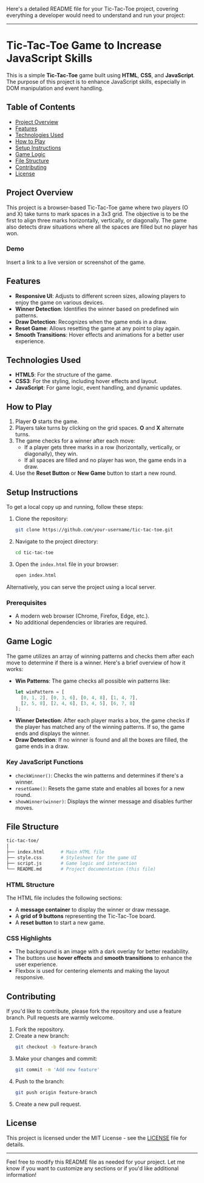 Here's a detailed README file for your Tic-Tac-Toe project, covering everything a developer would need to understand and run your project:

---

# Tic-Tac-Toe Game to Increase JavaScript Skills

This is a simple **Tic-Tac-Toe** game built using **HTML**, **CSS**, and **JavaScript**. The purpose of this project is to enhance JavaScript skills, especially in DOM manipulation and event handling.

## Table of Contents

- [Project Overview](#project-overview)
- [Features](#features)
- [Technologies Used](#technologies-used)
- [How to Play](#how-to-play)
- [Setup Instructions](#setup-instructions)
- [Game Logic](#game-logic)
- [File Structure](#file-structure)
- [Contributing](#contributing)
- [License](#license)

## Project Overview

This project is a browser-based Tic-Tac-Toe game where two players (O and X) take turns to mark spaces in a 3x3 grid. The objective is to be the first to align three marks horizontally, vertically, or diagonally. The game also detects draw situations where all the spaces are filled but no player has won.

### Demo

Insert a link to a live version or screenshot of the game.

## Features

- **Responsive UI**: Adjusts to different screen sizes, allowing players to enjoy the game on various devices.
- **Winner Detection**: Identifies the winner based on predefined win patterns.
- **Draw Detection**: Recognizes when the game ends in a draw.
- **Reset Game**: Allows resetting the game at any point to play again.
- **Smooth Transitions**: Hover effects and animations for a better user experience.

## Technologies Used

- **HTML5**: For the structure of the game.
- **CSS3**: For the styling, including hover effects and layout.
- **JavaScript**: For game logic, event handling, and dynamic updates.

## How to Play

1. Player **O** starts the game.
2. Players take turns by clicking on the grid spaces. **O** and **X** alternate turns.
3. The game checks for a winner after each move:
   - If a player gets three marks in a row (horizontally, vertically, or diagonally), they win.
   - If all spaces are filled and no player has won, the game ends in a draw.
4. Use the **Reset Button** or **New Game** button to start a new round.

## Setup Instructions

To get a local copy up and running, follow these steps:

1. Clone the repository:

   ```bash
   git clone https://github.com/your-username/tic-tac-toe.git
   ```

2. Navigate to the project directory:

   ```bash
   cd tic-tac-toe
   ```

3. Open the `index.html` file in your browser:

   ```bash
   open index.html
   ```

Alternatively, you can serve the project using a local server.

### Prerequisites

- A modern web browser (Chrome, Firefox, Edge, etc.).
- No additional dependencies or libraries are required.

## Game Logic

The game utilizes an array of winning patterns and checks them after each move to determine if there is a winner. Here's a brief overview of how it works:

- **Win Patterns**: The game checks all possible win patterns like:
  ```javascript
  let winPattern = [
    [0, 1, 2], [0, 3, 6], [0, 4, 8], [1, 4, 7],
    [2, 5, 8], [2, 4, 6], [3, 4, 5], [6, 7, 8]
  ];
  ```
- **Winner Detection**: After each player marks a box, the game checks if the player has matched any of the winning patterns. If so, the game ends and displays the winner.
- **Draw Detection**: If no winner is found and all the boxes are filled, the game ends in a draw.

### Key JavaScript Functions

- `checkWinner()`: Checks the win patterns and determines if there's a winner.
- `resetGame()`: Resets the game state and enables all boxes for a new round.
- `showWinner(winner)`: Displays the winner message and disables further moves.

## File Structure

```bash
tic-tac-toe/
│
├── index.html      # Main HTML file
├── style.css       # Stylesheet for the game UI
├── script.js       # Game logic and interaction
└── README.md       # Project documentation (this file)
```

### HTML Structure

The HTML file includes the following sections:

- A **message container** to display the winner or draw message.
- A **grid of 9 buttons** representing the Tic-Tac-Toe board.
- A **reset button** to start a new game.

### CSS Highlights

- The background is an image with a dark overlay for better readability.
- The buttons use **hover effects** and **smooth transitions** to enhance the user experience.
- Flexbox is used for centering elements and making the layout responsive.

## Contributing

If you'd like to contribute, please fork the repository and use a feature branch. Pull requests are warmly welcome.

1. Fork the repository.
2. Create a new branch:
   ```bash
   git checkout -b feature-branch
   ```
3. Make your changes and commit:
   ```bash
   git commit -m 'Add new feature'
   ```
4. Push to the branch:
   ```bash
   git push origin feature-branch
   ```
5. Create a new pull request.

## License

This project is licensed under the MIT License - see the [LICENSE](LICENSE) file for details.

---

Feel free to modify this README file as needed for your project. Let me know if you want to customize any sections or if you'd like additional information!

